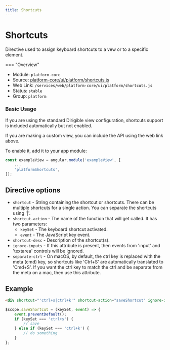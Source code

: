 ```yaml
---
title: Shortcuts
---
```


Shortcuts
===

Directive used to assign keyboard shortcuts to a vew or to a specific element.

=== "Overview"
- Module: `platform-core`
- Source: [platform-core/ui/platform/shortcuts.js](https://github.com/eclipse/dirigible/blob/master/components/ui/platform-core/src/main/resources/META-INF/dirigible/platform-core/ui/platform/shortcuts.js)
- Web Link: `/services/web/platform-core/ui/platform/shortcuts.js`
- Status: `stable`
- Group: `platform`

### Basic Usage

If you are using the standard Dirigible view configuration, shortcuts support is included automatically but not enabled.

If you are making a custom view, you can include the API using the web link above.

To enable it, add it to your app module:

```javascript
const exampleView = angular.module('exampleView', [
    ...
    'platformShortcuts',
]);
```

## Directive options

* `shortcut` - String containing the shortcut or shortcuts. There can be multiple shortcuts for a single action. You can separate the shortcuts using '|'.
* `shortcut-action` - The name of the function that will get called. It has two parameters:
    * `keySet` - The keyboard shortcut activated.
    * `event` - The JavaScript key event.
* `shortcut-desc` - Description of the shortcut(s).
* `ignore-inputs` - If this attribute is present, then events from 'input' and 'textarea' controls will be ignored.
* `separate-ctrl` - On macOS, by default, the ctrl key is replaced with the meta (cmd) key, so shortcuts like 'Ctrl+S' are automatically translated to 'Cmd+S'. If you want the ctrl key to match the ctrl and be separate from the meta on a mac, then use this attribute.


## Example

```html
<div shortcut="'ctrl+s|ctrl+k'" shortcut-action="saveShortcut" ignore-inputs separate-ctrl>
```

```javascript
$scope.saveShortcut = (keySet, event) => {
    event.preventDefault();
    if (keySet === 'ctrl+s') {
        // save
    } else if (keySet === 'ctrl+k') {
        // do something
    }
};
```